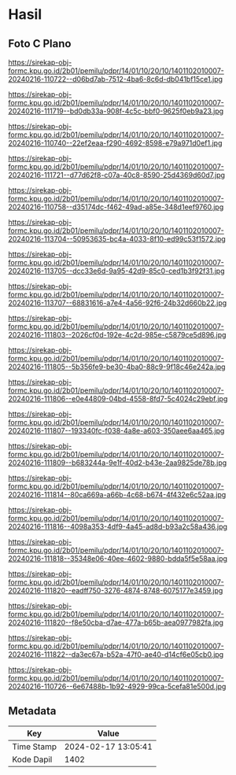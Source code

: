 # Hasil

## Foto C Plano

https://sirekap-obj-formc.kpu.go.id/2b01/pemilu/pdpr/14/01/10/20/10/1401102010007-20240216-110722--d06bd7ab-7512-4ba6-8c6d-db041bf15ce1.jpg

https://sirekap-obj-formc.kpu.go.id/2b01/pemilu/pdpr/14/01/10/20/10/1401102010007-20240216-111719--bd0db33a-908f-4c5c-bbf0-9625f0eb9a23.jpg

https://sirekap-obj-formc.kpu.go.id/2b01/pemilu/pdpr/14/01/10/20/10/1401102010007-20240216-110740--22ef2eaa-f290-4692-8598-e79a971d0ef1.jpg

https://sirekap-obj-formc.kpu.go.id/2b01/pemilu/pdpr/14/01/10/20/10/1401102010007-20240216-111721--d77d62f8-c07a-40c8-8590-25d4369d60d7.jpg

https://sirekap-obj-formc.kpu.go.id/2b01/pemilu/pdpr/14/01/10/20/10/1401102010007-20240216-110758--d35174dc-f462-49ad-a85e-348d1eef9760.jpg

https://sirekap-obj-formc.kpu.go.id/2b01/pemilu/pdpr/14/01/10/20/10/1401102010007-20240216-113704--50953635-bc4a-4033-8f10-ed99c53f1572.jpg

https://sirekap-obj-formc.kpu.go.id/2b01/pemilu/pdpr/14/01/10/20/10/1401102010007-20240216-113705--dcc33e6d-9a95-42d9-85c0-ced1b3f92f31.jpg

https://sirekap-obj-formc.kpu.go.id/2b01/pemilu/pdpr/14/01/10/20/10/1401102010007-20240216-113707--68831616-a7e4-4a56-92f6-24b32d660b22.jpg

https://sirekap-obj-formc.kpu.go.id/2b01/pemilu/pdpr/14/01/10/20/10/1401102010007-20240216-111803--2026cf0d-192e-4c2d-985e-c5879ce5d896.jpg

https://sirekap-obj-formc.kpu.go.id/2b01/pemilu/pdpr/14/01/10/20/10/1401102010007-20240216-111805--5b356fe9-be30-4ba0-88c9-9f18c46e242a.jpg

https://sirekap-obj-formc.kpu.go.id/2b01/pemilu/pdpr/14/01/10/20/10/1401102010007-20240216-111806--e0e44809-04bd-4558-8fd7-5c4024c29ebf.jpg

https://sirekap-obj-formc.kpu.go.id/2b01/pemilu/pdpr/14/01/10/20/10/1401102010007-20240216-111807--193340fc-f038-4a8e-a603-350aee6aa465.jpg

https://sirekap-obj-formc.kpu.go.id/2b01/pemilu/pdpr/14/01/10/20/10/1401102010007-20240216-111809--b683244a-9e1f-40d2-b43e-2aa9825de78b.jpg

https://sirekap-obj-formc.kpu.go.id/2b01/pemilu/pdpr/14/01/10/20/10/1401102010007-20240216-111814--80ca669a-a66b-4c68-b674-4f432e6c52aa.jpg

https://sirekap-obj-formc.kpu.go.id/2b01/pemilu/pdpr/14/01/10/20/10/1401102010007-20240216-111816--4098a353-4df9-4a45-ad8d-b93a2c58a436.jpg

https://sirekap-obj-formc.kpu.go.id/2b01/pemilu/pdpr/14/01/10/20/10/1401102010007-20240216-111818--35348e06-40ee-4602-9880-bdda5f5e58aa.jpg

https://sirekap-obj-formc.kpu.go.id/2b01/pemilu/pdpr/14/01/10/20/10/1401102010007-20240216-111820--eadff750-3276-4874-8748-6075177e3459.jpg

https://sirekap-obj-formc.kpu.go.id/2b01/pemilu/pdpr/14/01/10/20/10/1401102010007-20240216-111820--f8e50cba-d7ae-477a-b65b-aea0977982fa.jpg

https://sirekap-obj-formc.kpu.go.id/2b01/pemilu/pdpr/14/01/10/20/10/1401102010007-20240216-111822--da3ec67a-b52a-47f0-ae40-d14cf6e05cb0.jpg

https://sirekap-obj-formc.kpu.go.id/2b01/pemilu/pdpr/14/01/10/20/10/1401102010007-20240216-110726--6e67488b-1b92-4929-99ca-5cefa81e500d.jpg


## Metadata

| Key        | Value               |
| ---------- | ------------------- |
| Time Stamp | 2024-02-17 13:05:41 |
| Kode Dapil | 1402                |



